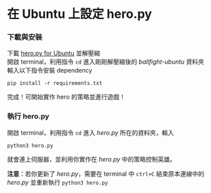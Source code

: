 # 在 Ubuntu 上設定 hero.py

### 下載與安裝
下載 [hero.py for Ubuntu](http://snp2016.nctu.me/ballfight-ubuntu.zip) 並解壓縮  
開啟 terminal，利用指令 `cd` 進入剛剛解壓縮後的 _ballfight-ubuntu_ 資料夾  
輸入以下指令安裝 dependency
```
pip install -r requirements.txt
```
完成！可開始實作 hero 的策略並進行遊戲！


### 執行 hero.py
開啟 terminal，利用指令 `cd` 進入 _hero.py_ 所在的資料夾，輸入
```
python3 hero.py
```
就會連上伺服器，並利用你實作在 _hero.py_ 中的策略控制英雄。  

**注意**：若你更新了 _hero.py_，需要在 terminal 中 `ctrl+C` 結束原本連線中的 _hero.py_ 並重新執行 `python3 hero.py`
